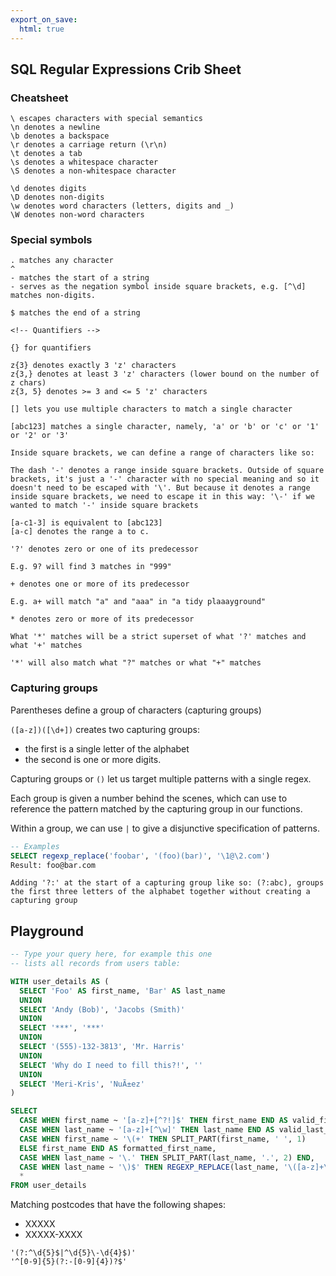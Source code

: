 ```yaml
---
export_on_save:
  html: true
---
```


SQL Regular Expressions Crib Sheet
---

### Cheatsheet
```
\ escapes characters with special semantics
\n denotes a newline
\b denotes a backspace
\r denotes a carriage return (\r\n)
\t denotes a tab
\s denotes a whitespace character
\S denotes a non-whitespace character

\d denotes digits
\D denotes non-digits
\w denotes word characters (letters, digits and _) 
\W denotes non-word characters
```

### Special symbols
```
. matches any character
^
- matches the start of a string
- serves as the negation symbol inside square brackets, e.g. [^\d] matches non-digits.

$ matches the end of a string

<!-- Quantifiers -->

{} for quantifiers

z{3} denotes exactly 3 'z' characters
z{3,} denotes at least 3 'z' characters (lower bound on the number of z chars)
z{3, 5} denotes >= 3 and <= 5 'z' characters

[] lets you use multiple characters to match a single character

[abc123] matches a single character, namely, 'a' or 'b' or 'c' or '1' or '2' or '3'

Inside square brackets, we can define a range of characters like so:

The dash '-' denotes a range inside square brackets. Outside of square brackets, it's just a '-' character with no special meaning and so it doesn't need to be escaped with '\'. But because it denotes a range inside square brackets, we need to escape it in this way: '\-' if we wanted to match '-' inside square brackets 

[a-c1-3] is equivalent to [abc123]
[a-c] denotes the range a to c.

'?' denotes zero or one of its predecessor

E.g. 9? will find 3 matches in "999"

+ denotes one or more of its predecessor

E.g. a+ will match "a" and "aaa" in "a tidy plaaayground"

* denotes zero or more of its predecessor

What '*' matches will be a strict superset of what '?' matches and what '+' matches

'*' will also match what "?" matches or what "+" matches
```

### Capturing groups

Parentheses define a group of characters (capturing groups)

`([a-z])([\d+])` creates two capturing groups: 
- the first is a single letter of the alphabet
- the second is one or more digits.

Capturing groups or `()` let us target multiple patterns with a single regex.

Each group is given a number behind the scenes, which can use to reference the pattern matched by the capturing group in our functions.

Within a group, we can use `|` to give a disjunctive specification of patterns.

```sql
-- Examples
SELECT regexp_replace('foobar', '(foo)(bar)', '\1@\2.com')
Result: foo@bar.com
```

```
Adding '?:' at the start of a capturing group like so: (?:abc), groups the first three letters of the alphabet together without creating a capturing group
```

Playground
---

```sql
-- Type your query here, for example this one 
-- lists all records from users table: 

WITH user_details AS (
  SELECT 'Foo' AS first_name, 'Bar' AS last_name
  UNION
  SELECT 'Andy (Bob)', 'Jacobs (Smith)'
  UNION
  SELECT '***', '***'
  UNION
  SELECT '(555)-132-3813', 'Mr. Harris'
  UNION
  SELECT 'Why do I need to fill this?!', ''  
  UNION
  SELECT 'Meri-Kris', 'NuÃ±ez'  
)

SELECT 
  CASE WHEN first_name ~ '[a-z]+[^?!]$' THEN first_name END AS valid_first_names,
  CASE WHEN last_name ~ '[a-z]+[^\w]' THEN last_name END AS valid_last_names,
  CASE WHEN first_name ~ '\(+' THEN SPLIT_PART(first_name, ' ', 1)
  ELSE first_name END AS formatted_first_name,
  CASE WHEN last_name ~ '\.' THEN SPLIT_PART(last_name, '.', 2) END,
  CASE WHEN last_name ~ '\)$' THEN REGEXP_REPLACE(last_name, '\([a-z]+\)$', '') END,
  *
FROM user_details
```


Matching postcodes that have the following shapes:
- XXXXX
- XXXXX-XXXX

```
'(?:^\d{5}$|^\d{5}\-\d{4}$)'
'^[0-9]{5}(?:-[0-9]{4})?$'
```

